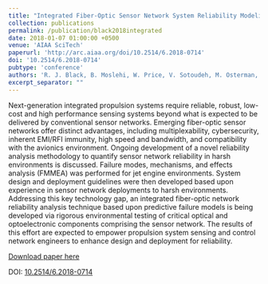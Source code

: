 ```yaml
---
title: "Integrated Fiber-Optic Sensor Network System Reliability Modeling and Analysis for Aerospace Applications"
collection: publications
permalink: /publication/black2018integrated
date: 2018-01-07 01:00:00 +0500
venue: 'AIAA SciTech'
paperurl: 'http://arc.aiaa.org/doi/10.2514/6.2018-0714'
doi: '10.2514/6.2018-0714'
pubtype: 'conference'
authors: 'R. J. Black, B. Moslehi, W. Price, V. Sotoudeh, M. Osterman, D. Das, A. Behbahani, A. Von Moll, K. Semega'
excerpt_separator: ""
---
```

Next-generation integrated propulsion systems require reliable, robust, low-cost and high performance sensing systems beyond what is expected to be delivered by conventional sensor networks. Emerging fiber-optic sensor networks offer distinct advantages, including multiplexability, cybersecurity, inherent EMI/RFI immunity, high speed and bandwidth, and compatibility with the avionics environment. Ongoing development of a novel reliability analysis methodology to quantify sensor network reliability in harsh environments is discussed. Failure modes, mechanisms, and effects analysis (FMMEA) was performed for jet engine environments. System design and deployment guidelines were then developed based upon experience in sensor network deployments to harsh environments. Addressing this key technology gap, an integrated fiber-optic network reliability analysis technique based upon  predictive failure models is being developed via rigorous environmental testing of critical optical and optoelectronic components comprising the sensor network. The results of this effort are expected to empower propulsion system sensing and control network engineers to enhance design and deployment for reliability.

[Download paper here](http://arc.aiaa.org/doi/10.2514/6.2018-0714)

DOI: [10.2514/6.2018-0714](https://doi.org/10.2514/6.2018-0714)
